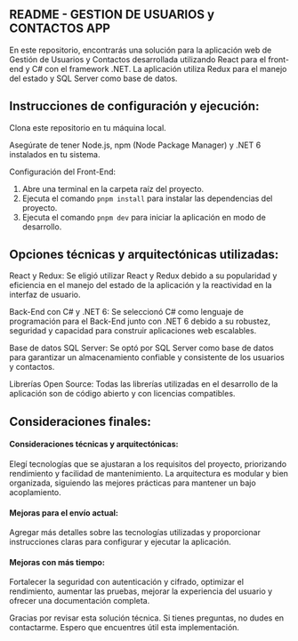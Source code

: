 ## README - GESTION DE USUARIOS y CONTACTOS APP

En este repositorio, encontrarás una solución para la aplicación web de Gestión de Usuarios y Contactos desarrollada utilizando React para el front-end y C# con el framework .NET. La aplicación utiliza Redux para el manejo del estado y SQL Server como base de datos.

## Instrucciones de configuración y ejecución:

Clona este repositorio en tu máquina local.

Asegúrate de tener Node.js, npm (Node Package Manager) y .NET 6 instalados en tu sistema.

Configuración del Front-End:

1. Abre una terminal en la carpeta raíz del proyecto.
2. Ejecuta el comando `pnpm install` para instalar las dependencias del proyecto.
3. Ejecuta el comando `pnpm dev` para iniciar la aplicación en modo de desarrollo.

## Opciones técnicas y arquitectónicas utilizadas:

React y Redux: Se eligió utilizar React y Redux debido a su popularidad y eficiencia en el manejo del estado de la aplicación y la reactividad en la interfaz de usuario.

Back-End con C# y .NET 6: Se seleccionó C# como lenguaje de programación para el Back-End junto con .NET 6 debido a su robustez, seguridad y capacidad para construir aplicaciones web escalables.

Base de datos SQL Server: Se optó por SQL Server como base de datos para garantizar un almacenamiento confiable y consistente de los usuarios y contactos.

Librerías Open Source: Todas las librerías utilizadas en el desarrollo de la aplicación son de código abierto y con licencias compatibles.

## Consideraciones finales:

#### Consideraciones técnicas y arquitectónicas:

Elegí tecnologías que se ajustaran a los requisitos del proyecto, priorizando rendimiento y facilidad de mantenimiento. La arquitectura es modular y bien organizada, siguiendo las mejores prácticas para mantener un bajo acoplamiento.

#### Mejoras para el envío actual:

Agregar más detalles sobre las tecnologías utilizadas y proporcionar instrucciones claras para configurar y ejecutar la aplicación.

#### Mejoras con más tiempo:

Fortalecer la seguridad con autenticación y cifrado, optimizar el rendimiento, aumentar las pruebas, mejorar la experiencia del usuario y ofrecer una documentación completa.

Gracias por revisar esta solución técnica. Si tienes preguntas, no dudes en contactarme. Espero que encuentres útil esta implementación.
